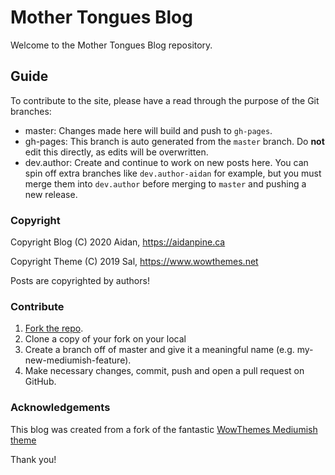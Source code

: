 # Mother Tongues Blog

Welcome to the Mother Tongues Blog repository.

## Guide

To contribute to the site, please have a read through the purpose of the Git branches:

- master: Changes made here will build and push to `gh-pages`.
- gh-pages: This branch is auto generated from the `master` branch. Do **not** edit this directly, as edits will be overwritten.
- dev.author: Create and continue to work on new posts here. You can spin off extra branches like `dev.author-aidan` for example, but you must merge them into `dev.author` before merging to `master` and pushing a new release.

### Copyright

Copyright Blog (C) 2020 Aidan, https://aidanpine.ca

Copyright Theme (C) 2019 Sal, https://www.wowthemes.net

Posts are copyrighted by authors!

### Contribute

1. [Fork the repo](https://github.com/roedoejet/mothertongues-blog).
2. Clone a copy of your fork on your local
3. Create a branch off of master and give it a meaningful name (e.g. my-new-mediumish-feature).
4. Make necessary changes, commit, push and open a pull request on GitHub.

### Acknowledgements

This blog was created from a fork of the fantastic [WowThemes Mediumish theme](https://wowthemesnet.github.io/mediumish-theme-jekyll/)

Thank you!
